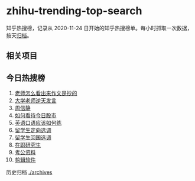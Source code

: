 # zhihu-trending-top-search

知乎热搜榜，记录从 2020-11-24
日开始的知乎热搜榜单。每小时抓取一次数据，按天[归档](./archives)。

## 相关项目

## 今日热搜榜

<!-- BEGIN -->
<!-- 最后更新时间 Tue Jan 02 2024 11:12:04 GMT+0800 (China Standard Time) -->

1. [老师怎么看出来作文是抄的](https://www.zhihu.com/search?q=老师怎么看出来作文是抄的)
1. [大学老师逆天发言](https://www.zhihu.com/search?q=大学老师逆天发言)
1. [周信静](https://www.zhihu.com/search?q=周信静)
1. [如何看待今日股市](https://www.zhihu.com/search?q=如何看待今日股市)
1. [英语口语应该如何练](https://www.zhihu.com/search?q=英语口语应该如何练)
1. [留学生定向选调](https://www.zhihu.com/search?q=留学生定向选调)
1. [留学生回国选调](https://www.zhihu.com/search?q=留学生回国选调)
1. [在职研究生](https://www.zhihu.com/search?q=在职研究生)
1. [考公资料](https://www.zhihu.com/search?q=考公资料)
1. [剪辑软件](https://www.zhihu.com/search?q=剪辑软件)

<!-- END -->

历史归档 [./archives](./archives)
